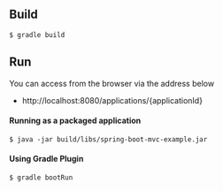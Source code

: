 
## Build

```
$ gradle build
```

## Run

You can access from the browser via the address below

- http://localhost:8080/applications/{applicationId}

#### Running as a packaged application

```
$ java -jar build/libs/spring-boot-mvc-example.jar
```

#### Using Gradle Plugin
```
$ gradle bootRun
```


